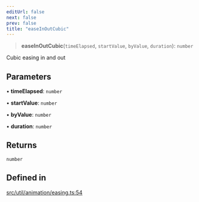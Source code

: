 ```yaml
---
editUrl: false
next: false
prev: false
title: "easeInOutCubic"
---
```


> **easeInOutCubic**(`timeElapsed`, `startValue`, `byValue`, `duration`): `number`

Cubic easing in and out

## Parameters

• **timeElapsed**: `number`

• **startValue**: `number`

• **byValue**: `number`

• **duration**: `number`

## Returns

`number`

## Defined in

[src/util/animation/easing.ts:54](https://github.com/fabricjs/fabric.js/blob/8748628df7e9de00ba77413bfc3ad9e9fe9d4f30/src/util/animation/easing.ts#L54)
